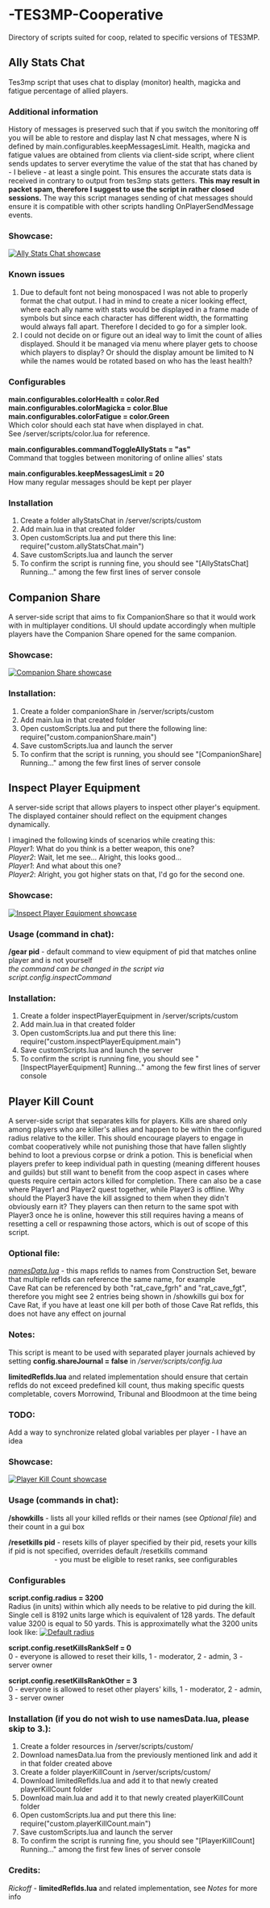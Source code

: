# -TES3MP-Cooperative

Directory of scripts suited for coop, related to specific versions of TES3MP.

## Ally Stats Chat

Tes3mp script that uses chat to display (monitor) health, magicka and fatigue percentage of allied players.

### Additional information
History of messages is preserved such that if you switch the monitoring off you will be able to restore and display last N chat messages, where N is defined by main.configurables.keepMessagesLimit. Health, magicka and fatigue values are obtained from clients via client-side script, where client sends updates to server everytime the value of the stat that has chaned by - I believe - at least a single point. This ensures the accurate stats data is received in contrary to output from tes3mp stats getters. **This may result in packet spam, therefore I suggest to use the script in rather closed sessions.** The way this script manages sending of chat messages should ensure it is compatible with other scripts handling OnPlayerSendMessage events.

### Showcase:

[![Ally Stats Chat showcase](https://i.ytimg.com/vi/_ZHUTt1X5Zs/hqdefault.jpg)](https://www.youtube.com/watch?v=_ZHUTt1X5Zs)

### Known issues
<ol>
 <li> Due to default font not being monospaced I was not able to properly format the chat output. I had in mind to create a nicer looking effect, where each ally name with stats would be displayed in a frame made of symbols but since each character has different width, the formatting would always fall apart. Therefore I decided to go for a simpler look.</li>
 <li>I could not decide on or figure out an ideal way to limit the count of allies displayed. Should it be managed via menu where player gets to choose which players to display? Or should the display amount be limited to N while the names would be rotated based on who has the least health? </li>
</ol>

### Configurables
**main.configurables.colorHealth = color.Red**\
**main.configurables.colorMagicka = color.Blue**\
**main.configurables.colorFatigue = color.Green**\
Which color should each stat have when displayed in chat.\
See <tes3mp>/server/scripts/color.lua for reference.

**main.configurables.commandToggleAllyStats = "as"**\
Command that toggles between monitoring of online allies' stats

**main.configurables.keepMessagesLimit = 20**\
How many regular messages should be kept per player

### Installation

<ol>
  <li>Create a folder allyStatsChat in <tes3mp>/server/scripts/custom</li>                                              
  <li>Add main.lua in that created folder</li>                                                                                   
  <li>Open customScripts.lua and put there this line: require("custom.allyStatsChat.main")</li>                         
  <li>Save customScripts.lua and launch the server</li>                                                           
  <li>To confirm the script is running fine, you should see "[AllyStatsChat] Running..." among the few first lines of server console</li>
</ol>

## Companion Share

A server-side script that aims to fix CompanionShare so that it would work with in multiplayer conditions. UI should update accordingly when multiple players have the Companion Share opened for the same companion.

### Showcase:
[![Companion Share showcase](https://i.ytimg.com/vi/jeisrNak0ac/hqdefault.jpg)](https://youtu.be/jeisrNak0ac)

### Installation:

<ol>
  <li>Create a folder companionShare in <tes3mp>/server/scripts/custom</li>                                              
  <li>Add main.lua in that created folder</li>                                                                                   
  <li>Open customScripts.lua and put there the following line: require("custom.companionShare.main")</li>                         
  <li>Save customScripts.lua and launch the server</li>                                                           
  <li>To confirm that the script is running, you should see "[CompanionShare] Running..." among the few first lines of server console</li>
</ol>

## Inspect Player Equipment

A server-side script that allows players to inspect other player's equipment. The displayed container should reflect on the equipment changes dynamically.

I imagined the following kinds of scenarios while creating this:\
*Player1*: What do you think is a better weapon, this one?\
*Player2*: Wait, let me see... Alright, this looks good...\
*Player1*: And what about this one?\
*Player2*: Alright, you got higher stats on that, I'd go for the second one.

### Showcase:

[![Inspect Player Equipment showcase](https://i.ytimg.com/vi/jYykZKEXkjU/hqdefault.jpg)](https://youtu.be/jYykZKEXkjU)

### Usage (command in chat):

**/gear pid** - default command to view equipment of pid that matches online player and is not yourself\
  *the command can be changed in the script via script.config.inspectCommand*

### Installation:

<ol>
  <li>Create a folder inspectPlayerEquipment in <tes3mp>/server/scripts/custom</li>                                              
  <li>Add main.lua in that created folder</li>                                                                                   
  <li>Open customScripts.lua and put there this line: require("custom.inspectPlayerEquipment.main")</li>                         
  <li>Save customScripts.lua and launch the server</li>                                                           
  <li>To confirm the script is running fine, you should see "[InspectPlayerEquipment] Running..." among the few first lines of server console</li>
</ol>

## Player Kill Count

A server-side script that separates kills for players. Kills are shared only among players who are killer's allies and happen to be within the configured radius relative to the killer. This should encourage players to engage in combat cooperatively while not punishing those that have fallen slightly behind to loot a previous corpse or drink a potion.
This is beneficial when players prefer to keep individual path in questing (meaning different houses and guilds) but still want to benefit from the coop aspect in cases where quests require certain actors killed for completion. There can also be a case where Player1 and Player2 quest together, while Player3 is offline. Why should the Player3 have the kill assigned to them when they didn't obviously earn it? They players can then return to the same spot with Player3 once he is online, however this still requires having a means of resetting a cell or respawning those actors, which is out of scope of this script.

### Optional file:

[*namesData.lua*](https://github.com/Nkfree/-TES3MP-resources/blob/main/namesData.lua) -
this maps refIds to names from Construction Set, beware that multiple refIds can reference the same name, for example\
Cave Rat can be referenced by both "rat_cave_fgrh" and "rat_cave_fgt", therefore you might see 2 entries being shown in /showkills gui box for Cave Rat, if you have at least one kill per both of those Cave Rat refIds, this does not have any effect on journal

### Notes:

This script is meant to be used with separated player journals achieved by setting **config.shareJournal = false** in *<tes3mp>/server/scripts/config.lua*

**limitedRefIds.lua** and related implementation should ensure that certain refIds do not exceed predefined kill count, thus making specific quests completable, covers Morrowind, Tribunal and Bloodmoon at the time being

### TODO:

Add a way to synchronize related global variables per player - I have an idea

### Showcase:

[![Player Kill Count showcase](https://i.ytimg.com/vi/MmBB2YjxivQ/hqdefault.jpg)](https://youtu.be/MmBB2YjxivQ)

### Usage (commands in chat):

**/showkills** - lists all your killed refIds or their names (see *Optional file*) and their count in a gui box

**/resetkills pid** - resets kills of player specified by their pid, resets your kills if pid is not specified, overrides default /resetkills command\
&ensp;&ensp;&ensp;&ensp;&ensp;&ensp;&ensp;&ensp;&ensp;&ensp;&ensp;&ensp;&ensp;- you must be eligible to reset ranks, see configurables       

### Configurables

**script.config.radius = 3200**\
Radius (in units) within which ally needs to be relative to pid during the kill. Single cell is 8192 units large which is equivalent of 128 yards. The default value 3200 is equal to 50 yards. This is approximatelly what the 3200 units look like:
[![Default radius](https://github.com/Nkfree/-TES3MP-Script-images/blob/main/playerKillCount/default_radius.png)]()

**script.config.resetKillsRankSelf = 0**\
0 - everyone is allowed to reset their kills, 1 - moderator, 2 - admin, 3 - server owner

**script.config.resetKillsRankOther = 3**\
0 - everyone is allowed to reset other players' kills, 1 - moderator, 2 - admin, 3 - server owner

### Installation (if you do not wish to use namesData.lua, please skip to 3.):

<ol>
 <li>Create a folder resources in <tes3mp>/server/scripts/custom/</li>                                              
  <li>Download namesData.lua from the previously mentioned link and add it in that folder created above</li>           
  <li>Create a folder playerKillCount in <tes3mp>/server/scripts/custom/</li>
  <li>Download limitedRefIds.lua and add it to that newly created playerKillCount folder</li>
  <li>Download main.lua and add it to that newly created playerKillCount folder</li>                                                           
  <li>Open customScripts.lua and put there this line: require("custom.playerKillCount.main")</li>
  <li>Save customScripts.lua and launch the server</li>
  <li>To confirm the script is running fine, you should see "[PlayerKillCount] Running..." among the first few lines of server console</li>
</ol>


### Credits:
*Rickoff* - **limitedRefIds.lua** and related implementation, see *Notes* for more info
